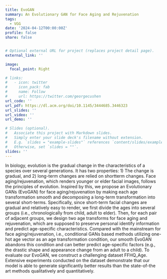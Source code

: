 ```yaml
---
title: EvoGAN
summary: An Evolutionary GAN for Face Aging and Rejuvenation
tags:
  - VGG
date: '2024-04-12T00:00:00Z'
profile: false
share: false


# Optional external URL for project (replaces project detail page).
external_link: ''

image:
  focal_point: Right

# links:
#   - icon: twitter
#     icon_pack: fab
#     name: Follow
#     url: https://twitter.com/georgecushen
url_code: ''
url_pdf: https://dl.acm.org/doi/10.1145/3444685.3446323
url_slides: ''
url_video: ''
url_demo: ''

# Slides (optional).
#   Associate this project with Markdown slides.
#   Simply enter your slide deck's filename without extension.
#   E.g. `slides = "example-slides"` references `content/slides/example-slides.md`.
#   Otherwise, set `slides = ""`.
slides: ''
---
```


In biology, evolution is the gradual change in the characteristics of a species over several generations. It has two properties: 1) The change is gradual, and 2) long-term changes are relied on shortterm changes. Face aging/rejuvenation, which renders younger or elder facial images, follows the principles of evolution. Inspired by this, we propose an Evolutionary GANs (EvoGAN) for face aging/rejuvenation by making each age transformation smooth and decomposing a long-term transformation into several short-terms. Specifically, since short-term facial changes are gradual and relatively easy to render, we first divide the ages into several groups (i.e., chronologically from child, adult to elder). Then, for each pair of adjacent groups, we design two age transforms for face aging and rejuvenation, which are supposed to preserve personal identify information and predict age-specific characteristics. Compared with the mainstream for face aging/rejuvenation, i.e., conditional GANs based methods utilizing one-hot age vector as an age transformation condition, our smooth EvoGAN abandons this condition
and can better predict age-specific factors (e.g., the drastic shape and appearance change from an adult to a child). To evaluate our EvoGAN, we construct a challenging dataset FFHQ_Age. Extensive experiments conducted on the dataset demonstrate that our model is able to generate significantly better results than the state-of-the art methods qualitatively and quantitatively.
